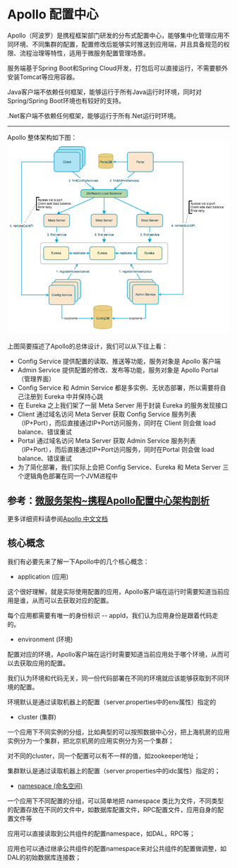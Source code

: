 # Apollo 配置中心

Apollo（阿波罗）是携程框架部门研发的分布式配置中心，能够集中化管理应用不同环境、不同集群的配置，配置修改后能够实时推送到应用端，并且具备规范的权限、流程治理等特性，适用于微服务配置管理场景。

服务端基于Spring Boot和Spring Cloud开发，打包后可以直接运行，不需要额外安装Tomcat等应用容器。

Java客户端不依赖任何框架，能够运行于所有Java运行时环境，同时对Spring/Spring Boot环境也有较好的支持。

.Net客户端不依赖任何框架，能够运行于所有.Net运行时环境。

---------------
Apollo 整体架构如下图：
![Apollo架构图](Apollo架构图.png)

上图简要描述了Apollo的总体设计，我们可以从下往上看：

- Config Service 提供配置的读取、推送等功能，服务对象是 Apollo 客户端
- Admin Service 提供配置的修改、发布等功能，服务对象是 Apollo Portal（管理界面）
- Config Service 和 Admin Service 都是多实例、无状态部署，所以需要将自己注册到 Eureka 中并保持心跳
- 在 Eureka 之上我们架了一层 Meta Server 用于封装 Eureka 的服务发现接口
- Client 通过域名访问 Meta Server 获取 Config Service 服务列表（IP+Port），而后直接通过IP+Port访问服务，同时在 Client 则会做 load balance、错误重试
- Portal 通过域名访问 Meta Server 获取 Admin Service 服务列表（IP+Port），而后直接通过IP+Port访问服务，同时在Portal 则会做 load balance、错误重试
- 为了简化部署，我们实际上会把 Config Service、Eureka 和 Meta Server 三个逻辑角色部署在同一个JVM进程中

参考：[微服务架构~携程Apollo配置中心架构剖析](https://mp.weixin.qq.com/s/-hUaQPzfsl9Lm3IqQW3VDQ)
---------------

更多详细资料请参阅[Apollo 中文文档](https://ctripcorp.github.io/apollo/#/zh/README)

## 核心概念

我们有必要先来了解一下Apollo中的几个核心概念：

- application (应用)

这个很好理解，就是实际使用配置的应用，Apollo客户端在运行时需要知道当前应用是谁，从而可以去获取对应的配置。

每个应用都需要有唯一的身份标识 -- appId，我们认为应用身份是跟着代码走的。

- environment (环境)

配置对应的环境，Apollo客户端在运行时需要知道当前应用处于哪个环境，从而可以去获取应用的配置。

我们认为环境和代码无关，同一份代码部署在不同的环境就应该能够获取到不同环境的配置。

环境默认是通过读取机器上的配置（server.properties中的env属性）指定的

- cluster (集群)

一个应用下不同实例的分组，比如典型的可以按照数据中心分，把上海机房的应用实例分为一个集群，把北京机房的应用实例分为另一个集群；

对不同的cluster，同一个配置可以有不一样的值，如zookeeper地址；

集群默认是通过读取机器上的配置（server.properties中的idc属性）指定的；

- [namespace (命名空间)](https://github.com/ctripcorp/apollo/wiki/Apollo%E6%A0%B8%E5%BF%83%E6%A6%82%E5%BF%B5%E4%B9%8B%E2%80%9CNamespace%E2%80%9D)

一个应用下不同配置的分组，可以简单地把 namespace 类比为文件，不同类型的配置存放在不同的文件中，如数据库配置文件，RPC配置文件，应用自身的配置文件等

应用可以直接读取到公共组件的配置namespace，如DAL，RPC等；

应用也可以通过继承公共组件的配置namespace来对公共组件的配置做调整，如DAL的初始数据库连接数；